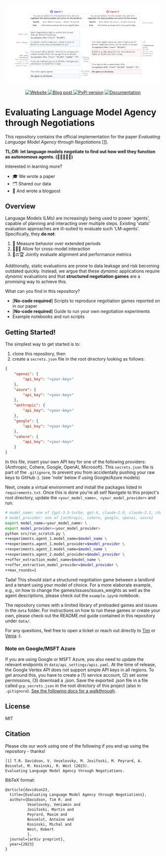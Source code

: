 <p align="center">
      <br/>
            <img src="assets/img/main-no-header.png" alt="image" width="800" height="auto">
      <br/>
<p>
<p align="center">
    <a href="https://epfl-dlab.github.io/LAMEN">
    <img alt="Website" src="https://img.shields.io/badge/website-online-green">
    </a>
    <a href="https://vminvsky.com">
    <img alt="Blog post" src="https://img.shields.io/badge/blog-online-green">
    </a>
    <a href="https://www.python.org/downloads/release/python-3110/"><img alt="PyPi version" src="https://img.shields.io/badge/python-3.11-blue.svg"></a>
    <a href="https://vminvsky.com">
    <img alt="Documentation" src="https://img.shields.io/badge/arXiv-2308.01285-b31b1b.svg">
    </a>
</p>


# Evaluating Language Model Agency through Negotiations


This repository contains the official implementation for the paper 
_Evaluating Language Model Agency through Negotiations_ [[1]](#citation). 

**TL;DR: let language models negotiate to find out how well they function as autonomous agents. (🤖💬🤝🤖💬)**

Interested in learning more?
- 🎓 We wrote a paper
- 🗂️ Shared our data
- 📝 And wrote a blogpost

## Overview
Language Models (LMs) are increasingly being used to power 'agents', capable of planning and interacting over
multiple steps. Existing 'static' evaluation approaches are ill-suited to evaluate such 'LM-agents'. 
Specifically, they **do not**:
1. 🔄     Measure behavior over extended periods
2. 🤖💬🤖   Allow for cross-model interaction
3. 🤝⚖️🏆 Jointly evaluate alignment and performance metrics

Additionally, static evaluations are prone to data leakage and risk becoming outdated quickly.
Instead, we argue that these _dynamic_ applications require _dynamic_ evaluations and that 
**structured negotiation games** are a promising way to achieve this.

What can you find in this repository?
- [**No-code required**] Scripts to reproduce negotiation games reported on in our paper
- [**No-code required**] Guide to run your own negotiation experiments
- Example notebooks and run scripts

## Getting Started!
The simplest way to get started is to:
1. clone this repository, then
2. create a `secrets.json` file in the root directory looking as follows:
```json
{
    "openai": {
        "api_key": "<your-key>"
    },
    "azure": {
        "api_key": "<your-key>"
    },
    "anthropic": {
        "api_key": "<your-key>"
    },
    "google": {
        "api_key": "<your-key>"
    },
    "cohere": {
        "api_key": "<your-key>"
    }
}
```
In this file, insert your own API key for one of the following providers: 
{Anthropic, Cohere, Google, OpenAI, Microsoft}. This `secrets.json` file is part of the `.gitignore`, to prevent you 
from accidentally pushing your raw keys to GitHub :). (see 'note' below if using Google/Azure models)

Next, create a virtual environment and install the packages listed in `requirements.txt`. Once this is done you're all 
set! Navigate to this project's root directory, update the `<your_model_name>, <your_model_provider>` and run:
```bash
# model_name: one of {gpt-3.5-turbo, gpt-4, claude-2.0, claude-2.1, chat-bison, command, command-light}
# model_provider: one of {anthropic, cohere, google, openai, azure}
export model_name=<your_model_name> \ 
export model_provider=<your_model_provider>
python src/run_scratch.py \
++experiments.agent_1.model_name=$model_name \
++experiments.agent_1.model_provider=$model_provider \
++experiments.agent_2.model_name=$model_name \
++experiments.agent_2.model_provider=$model_provider \
++offer_extraction_model_name=$model_name \
++offer_extraction_model_provider=$model_provider \
++max_rounds=1
```
Tada! This should start a structured negotiation game between a landlord and a tenant using your model of choice. 
For a more elaborate example, e.g., on how to change the games/issues/issues_weights as well as the agent descriptions,
please check out the `example.ipynb` notebook.

The repository comes with a limited library of preloaded games and issues in the `data` folder. 
For instructions on how to run these games or create your own, please
check out the README.md guide contained in this repository under `data/`.

For any questions, feel free to open a ticket or reach out directly to [Tim](tim.davidson@epfl.ch) or 
[Venia](veniamin.veselovsky@epfl.ch) :).

### Note on Google/MSFT Azure
If you are using Google or MSFT Azure, you also need to update the relevant endpoints in 
`data/api_settings/apis.yaml`. At the time of release, the Google Vertex API does not support simple API keys in all 
regions. To get around this, you have to create a (1) service account, (2) set some permissions, (3) download a .json. 
Save the exported .json file in a file called `gcp_secrets.json` in the root directory of this project 
(also in `.gitignore`). 
[See the following docs for a walkthrough](https://cloud.google.com/iam/docs/service-accounts-create).

## License
MIT

## Citation
Please cite our work using one of the following if you end up using the repository - thanks!

```
[1] T.R. Davidson, V. Veselovsky, M. Josifoski, M. Peyrard, A. Bosselut, M. Kosinski, R. West (2023). 
Evaluating Language Model Agency through Negotiations.
```

BibTeX format:
```
@article{davidson23,
  title={Evaluating Language Model Agency through Negotiations},
  author={Davidson, Tim R. and 
          Veselovsky, Veniamin and
          Josifoski, Martin and
          Peyrard, Maxim and
          Bosselut, Antoine and
          Kosinski, Michal and
          West, Robert
          },
  journal={arXiv preprint},
  year={2023}
}
```
